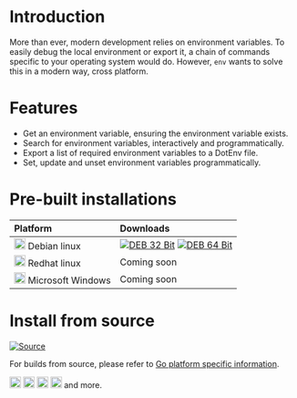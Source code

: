 # Introduction

More than ever, modern development relies on environment variables. To easily debug the local environment or export it,
a chain of commands specific to your operating system would do. However, `env` wants to solve this in a modern way,
cross platform.

# Features

- Get an environment variable, ensuring the environment variable exists.
- Search for environment variables, interactively and programmatically.
- Export a list of required environment variables to a DotEnv file.
- Set, update and unset environment variables programmatically.

# Pre-built installations

| Platform                                                                                                 | Downloads |
|:---------------------------------------------------------------------------------------------------------|:----------|
| <img alt="Debian linux" src=https://simpleicons.org/icons/debian.svg width=20 /> Debian linux            | [![DEB 32 Bit](https://img.shields.io/badge/dynamic/json.svg?label=32%20Bit&url=https://api.github.com/repos/johmanx10/env/releases/latest&query=$.tag_name&logo=debian&color=c60036&logoColor=white)](https://github.com/johmanx10/env/releases/latest/download/env_386.deb) [![DEB 64 Bit](https://img.shields.io/badge/dynamic/json.svg?label=64%20Bit&url=https://api.github.com/repos/johmanx10/env/releases/latest&query=$.tag_name&logo=debian&color=c60036&logoColor=white)](https://github.com/johmanx10/env/releases/latest/download/env_amd64.deb) |
| <img alt="Redhat linux" src=https://simpleicons.org/icons/redhat.svg width=20 /> Redhat linux            | Coming soon |
| <img alt="Microsoft Windows" src=https://simpleicons.org/icons/windows.svg width=20 /> Microsoft Windows | Coming soon |

# Install from source

[![Source](https://img.shields.io/badge/dynamic/json.svg?label=Source&url=https://api.github.com/repos/johmanx10/env&query=$.default_branch&logo=go&color=00acd7&logoColor=7fd5ea)](https://github.com/johmanx10/env/archive/main.zip)

For builds from source, please refer to
[Go platform specific information](https://github.com/golang/go/wiki#platform-specific-information).

<img alt="Linux" src=https://simpleicons.org/icons/linux.svg width=20 />
<img alt="ChromeOS" src=https://simpleicons.org/icons/googlechrome.svg width=20 />
<img alt="Darwin" src=https://simpleicons.org/icons/apple.svg width=20 />
<img alt="FreeBSD" src=https://simpleicons.org/icons/freebsd.svg width=20 />
and more.

<!---
This tag is used to identify the package for go get
--->
<meta name="go-import" content="janmarten.name/env git https://github.com/johmanx10/env">
